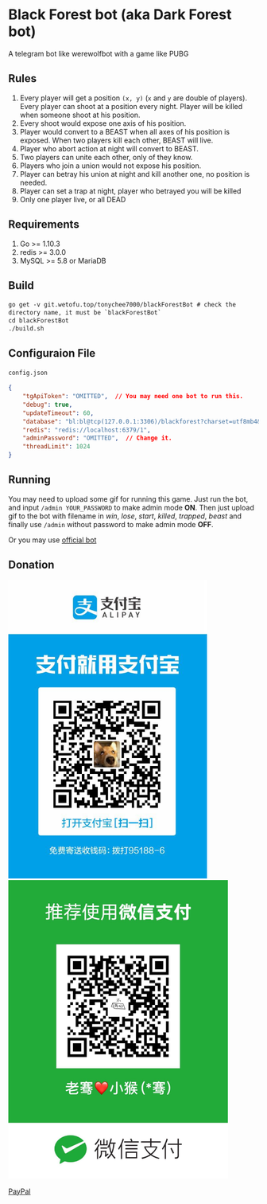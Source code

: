 Black Forest bot (aka Dark Forest bot)
===

A telegram bot like werewolfbot with a game like PUBG

Rules
---

1. Every player will get a position `(x, y)` (`x` and `y` are double of players). Every player can shoot at a position every night. Player will be killed when someone shoot at his position.
2. Every shoot would expose one axis of his position.
3. Player would convert to a BEAST when all axes of his position is exposed. When two players kill each other, BEAST will live.
4. Player who abort action at night will convert to BEAST.
5. Two players can unite each other, only of they know.
6. Players who join a union would not expose his position.
7. Player can betray his union at night and kill another one, no position is needed.
8. Player can set a trap at night, player who betrayed you will be killed
9. Only one player live, or all DEAD

Requirements
---
1. Go >= 1.10.3
2. redis >= 3.0.0
3. MySQL >= 5.8 or MariaDB

Build
---
```shell
go get -v git.wetofu.top/tonychee7000/blackForestBot # check the directory name, it must be `blackForestBot`
cd blackForestBot
./build.sh
```

Configuraion File
----
`config.json`

```json
{
    "tgApiToken": "OMITTED",  // You may need one bot to run this.
    "debug": true,
    "updateTimeout": 60,
    "database": "bl:bl@tcp(127.0.0.1:3306)/blackforest?charset=utf8mb4&parseTime=True",
    "redis": "redis://localhost:6379/1",
    "adminPassword": "OMITTED",  // Change it.
    "threadLimit": 1024
}
```

Running
----
You may need to upload some gif for running this game. Just run the bot, and input `/admin YOUR_PASSWORD` to make admin mode **ON**.
Then just upload gif to the bot with filename in *win*, *lose*, *start*, *killed*, *trapped*, *beast* and finally use `/admin` without password to make admin mode **OFF**.

Or you may use [official bot](https://t.me/dark_forest_game_bot)

Donation
----

<img src=".readme/alipay.jpg" alt="alipay" height=600>
<img src=".readme/wechat.jpg" alt="wechat" height=600>

[PayPal](paypal.me/tonychee7000)